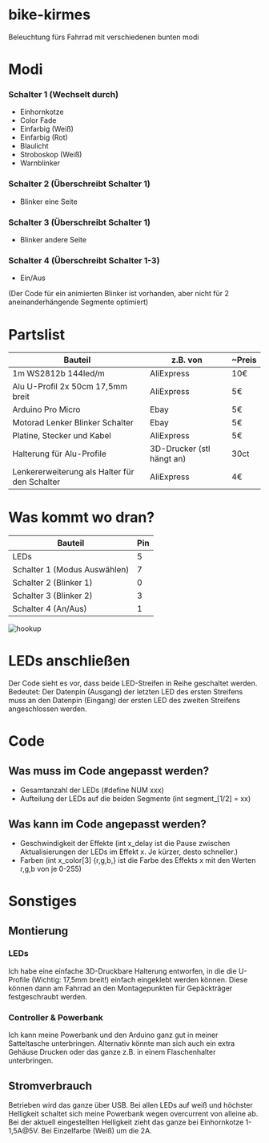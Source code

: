 # bike-kirmes
Beleuchtung fürs Fahrrad mit verschiedenen bunten modi

# Modi
### Schalter 1 (Wechselt durch)
- Einhornkotze
- Color Fade
- Einfarbig (Weiß)
- Einfarbig (Rot)
- Blaulicht
- Stroboskop (Weiß)
- Warnblinker
### Schalter 2 (Überschreibt Schalter 1)
- Blinker eine Seite
### Schalter 3 (Überschreibt Schalter 1)
- Blinker andere Seite
### Schalter 4 (Überschreibt Schalter 1-3)
- Ein/Aus

(Der Code für ein animierten Blinker ist vorhanden, aber nicht für 2 aneinanderhängende Segmente optimiert)

# Partslist
|Bauteil|z.B. von |~Preis|
|--|--|-|
|1m WS2812b 144led/m | AliExpress | 10€ |
|Alu U-Profil 2x 50cm 17,5mm breit |AliExpress | 5€ |
|Arduino Pro Micro | Ebay | 5€|
|Motorad Lenker Blinker Schalter | Ebay | 5€ |
|Platine, Stecker und Kabel|AliExpress|5€|
|Halterung für Alu-Profile|3D-Drucker (stl hängt an)|30ct|
|Lenkererweiterung als Halter für den Schalter|AliExpress|4€|

# Was kommt wo dran?
|Bauteil|Pin|
|-|-|
|LEDs|5|
|Schalter 1 (Modus Auswählen)|7|
|Schalter 2 (Blinker 1)|0|
|Schalter 3 (Blinker 2)|3|
|Schalter 4 (An/Aus)|1|

![hookup](https://user-images.githubusercontent.com/24511715/146252441-660fef14-19ac-4e3d-aa8d-00fcd79b262b.png)

# LEDs anschließen
Der Code sieht es vor, dass beide LED-Streifen in Reihe geschaltet werden.
Bedeutet: Der Datenpin (Ausgang) der letzten LED des ersten Streifens muss an den Datenpin (Eingang) der ersten LED des zweiten Streifens angeschlossen werden.
# Code
## Was muss im Code angepasst werden?
- Gesamtanzahl der LEDs (#define NUM xxx)
- Aufteilung der LEDs auf die beiden Segmente (int segment_[1/2] = xx)

## Was kann im Code angepasst werden?
- Geschwindigkeit der Effekte (int x_delay ist die Pause zwischen Aktualisierungen der LEDs im Effekt x. Je kürzer, desto schneller.)
- Farben (int x_color[3] {r,g,b,} ist die Farbe des Effekts x mit den Werten r,g,b von je 0-255)

# Sonstiges
## Montierung
### LEDs
Ich habe eine einfache 3D-Druckbare Halterung entworfen, in die die U-Profile (Wichtig: 17,5mm breit!) einfach eingeklebt werden können. Diese können dann am Fahrrad an den Montagepunkten für Gepäckträger festgeschraubt werden. 
### Controller & Powerbank
Ich kann meine Powerbank und den Arduino ganz gut in meiner Satteltasche unterbringen. Alternativ könnte man sich auch ein extra Gehäuse Drucken oder das ganze z.B. in einem Flaschenhalter unterbringen.

## Stromverbrauch
Betrieben wird das ganze über USB. Bei allen LEDs auf weiß und höchster Helligkeit schaltet sich meine Powerbank wegen overcurrent von alleine ab. Bei der aktuell eingestellten Helligkeit zieht das ganze bei Einhornkotze 1-1,5A@5V. Bei Einzelfarbe (Weiß) um die 2A.
